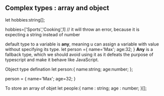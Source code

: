 ## Complex types : array and object

let hobbies:string[];

hobbies=['Sports','Cooking',1] // it will throw an error, because it is expecting a string instead of number

default type to a variable is **any**, meaning u can assign a variable with value without specifying its type.
let person ={
name='Max';
age:32;
}
**Any** is a fallback type, which we should avoid using it as it defeats the purpose of typescript and make it behave like JavaScript.

Object type defination
let person:{
name:string;
age:number;
};

person = {
name='Max';
age=32;
}

To store an array of objet
let people:{
name : string;
age : number;
}[];
